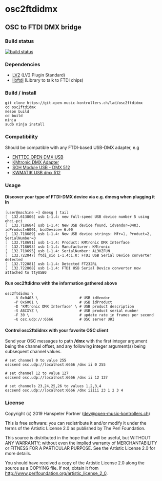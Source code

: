 # osc2ftdidmx

## OSC to FTDI DMX bridge

### Build status

[![build status](https://gitlab.com/OpenMusicKontrollers/osc2ftdidmx/badges/master/build.svg)](https://gitlab.com/OpenMusicKontrollers/osc2ftdidmx/commits/master)

### Dependencies

* [LV2](http://lv2plug.in/) (LV2 Plugin Standard)
* [libftdi](https://www.intra2net.com/en/developer/libftdi/index.php) (Library to talk to FTDI chips)

### Build / install

	git clone https://git.open-music-kontrollers.ch/lad/osc2ftdidmx
	cd osc2ftdidmx
	meson build
	cd build
	ninja
	sudo ninja install

### Compatibility

Should be compatible with any FTDI-based USB-DMX adapter, e.g

* [ENTTEC OPEN DMX USB](https://www.enttec.co.uk/en/product/controls/dmx-usb-interfaces/open-dmx-usb/)
* [KMtronic DMX Adapter](https://info.kmtronic.com/kmtronic-dmx-adapter.html)
* [SOH Module USB - DMX 512](http://eshop.soh.cz/en/light-control/i110-module-usb-dmx-512)
* [KWMATIK USB dmx 512 ](https://kwmatik.blogspot.com/2013/06/jak-podaczac-urzadzenia-dmx512-do-czego.html)

### Usage

#### Discover your type of FTDI-DMX device via e.g. dmesg when plugging it in

	[user@machine ~] dmesg | tail
	[  132.613806] usb 1-1.4: new full-speed USB device number 5 using ehci-pci
	[  132.718684] usb 1-1.4: New USB device found, idVendor=0403, idProduct=6001, bcdDevice= 6.00
	[  132.718689] usb 1-1.4: New USB device strings: Mfr=1, Product=2, SerialNumber=3
	[  132.718691] usb 1-1.4: Product: KMtronic DMX Interface
	[  132.718693] usb 1-1.4: Manufacturer: KMtronic
	[  132.718695] usb 1-1.4: SerialNumber: AL3HZFUN
	[  132.722047] ftdi_sio 1-1.4:1.0: FTDI USB Serial Device converter detected
	[  132.722081] usb 1-1.4: Detected FT232RL
	[  132.722808] usb 1-1.4: FTDI USB Serial Device converter now attached to ttyUSB0

#### Run osc2ftdidmx with the information gathered above

	osc2ftdidmx \
		-V 0x0403 \                   # USB idVendor
		-P 0x6001 \                   # USB idProduct
		-D 'KMtronic DMX Interface' \ # USB product description
		-S ABCXYZ \                   # USB product serial number
		-F 30 \                       # update rate in frames per second
		-U osc.udp://:6666            # OSC server URI

#### Control osc2ftdidmx with your favorite OSC client

Send your OSC messages to path **/dmx** with the first **i**nteger argument
being the channel offset, and any following **i**nteger argument(s) being
subsequent channel values.

	# set channel 0 to value 255
	oscsend osc.udp://localhost:6666 /dmx ii 0 255

	# set channel 12 to value 127
	oscsend osc.udp://localhost:6666 /dmx ii 12 127

	# set channels 23,24,25,26 to values 1,2,3,4
	oscsend osc.udp://localhost:6666 /dmx iiiii 23 1 2 3 4

### License

Copyright (c) 2019 Hanspeter Portner (dev@open-music-kontrollers.ch)

This is free software: you can redistribute it and/or modify
it under the terms of the Artistic License 2.0 as published by
The Perl Foundation.

This source is distributed in the hope that it will be useful,
but WITHOUT ANY WARRANTY; without even the implied warranty of
MERCHANTABILITY or FITNESS FOR A PARTICULAR PURPOSE. See the
Artistic License 2.0 for more details.

You should have received a copy of the Artistic License 2.0
along the source as a COPYING file. If not, obtain it from
<http://www.perlfoundation.org/artistic_license_2_0>.
